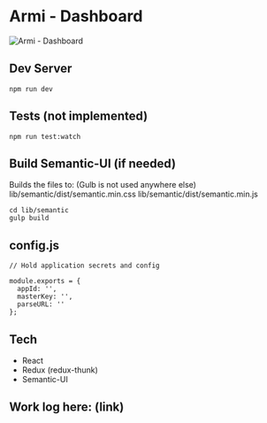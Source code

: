 # Armi - Dashboard

![Armi - Dashboard](https://drive.google.com/uc?export=download&id=0BwWdduICTQAra1p2QmNKUms4MFU)

## Dev Server

```
npm run dev
```

## Tests (not implemented)

```
npm run test:watch
```

## Build Semantic-UI (if needed)
Builds the files to: (Gulb is not used anywhere else)
lib/semantic/dist/semantic.min.css
lib/semantic/dist/semantic.min.js

```
cd lib/semantic
gulp build
```

## config.js
```
// Hold application secrets and config

module.exports = {
  appId: '',
  masterKey: '',
  parseURL: ''
};
```

## Tech

- React
- Redux (redux-thunk)
- Semantic-UI

## Work log here: (link)
